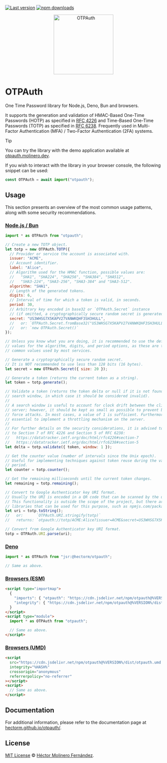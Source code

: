[![Last version](https://img.shields.io/github/v/tag/hectorm/otpauth?label=version)](https://github.com/hectorm/otpauth/tags)
[![npm downloads](https://img.shields.io/npm/dm/otpauth?label=npm%20downloads)](https://www.npmjs.com/package/otpauth)

<p align="center">
  <img alt="OTPAuth" src="./resources/logo/OTPAuth-Color-Reduced.svg" height="192" />
</p>

# OTPAuth

One Time Password library for Node.js, Deno, Bun and browsers.

It supports the generation and validation of
HMAC-Based One-Time Passwords (HOTP) as specified in [RFC 4226](https://datatracker.ietf.org/doc/html/rfc4226) and
Time-Based One-Time Passwords (TOTP) as specified in [RFC 6238](https://datatracker.ietf.org/doc/html/rfc6238).
Frequently used in Multi-Factor Authentication (MFA) / Two-Factor Authentication (2FA) systems.

> [!TIP]
> You can try the library with the demo application available at [otpauth.molinero.dev](https://otpauth.molinero.dev).
>
> If you wish to interact with the library in your browser console, the following snippet can be used:
>
> ```javascript
> const OTPAuth = await import("otpauth");
> ```

## Usage

This section presents an overview of the most common usage patterns, along with some security recommendations.

### [Node.js / Bun](https://www.npmjs.com/package/otpauth)

```javascript
import * as OTPAuth from "otpauth";

// Create a new TOTP object.
let totp = new OTPAuth.TOTP({
  // Provider or service the account is associated with.
  issuer: "ACME",
  // Account identifier.
  label: "Alice",
  // Algorithm used for the HMAC function, possible values are:
  //   "SHA1", "SHA224", "SHA256", "SHA384", "SHA512",
  //   "SHA3-224", "SHA3-256", "SHA3-384" and "SHA3-512".
  algorithm: "SHA1",
  // Length of the generated tokens.
  digits: 6,
  // Interval of time for which a token is valid, in seconds.
  period: 30,
  // Arbitrary key encoded in base32 or `OTPAuth.Secret` instance
  // (if omitted, a cryptographically secure random secret is generated).
  secret: "US3WHSG7X5KAPV27VANWKQHF3SH3HULL",
  //   or: `OTPAuth.Secret.fromBase32("US3WHSG7X5KAPV27VANWKQHF3SH3HULL")`
  //   or: `new OTPAuth.Secret()`
});

// Unless you know what you are doing, it is recommended to use the default
// values for the algorithm, digits, and period options, as these are the most
// common values used by most services.

// Generate a cryptographically secure random secret.
// It is NOT recommended to use less than 128 bits (16 bytes).
let secret = new OTPAuth.Secret({ size: 20 });

// Generate a token (returns the current token as a string).
let token = totp.generate();

// Validate a token (returns the token delta or null if it is not found in the
// search window, in which case it should be considered invalid).
//
// A search window is useful to account for clock drift between the client and
// server; however, it should be kept as small as possible to prevent brute
// force attacks. In most cases, a value of 1 is sufficient. Furthermore, it is
// essential to implement a throttling mechanism on the server.
//
// For further details on the security considerations, it is advised to refer
// to Section 7 of RFC 4226 and Section 5 of RFC 6238:
//   https://datatracker.ietf.org/doc/html/rfc4226#section-7
//   https://datatracker.ietf.org/doc/html/rfc6238#section-5
let delta = totp.validate({ token, window: 1 });

// Get the counter value (number of intervals since the Unix epoch).
// Useful for implementing techniques against token reuse during the validity
// period.
let counter = totp.counter();

// Get the remaining milliseconds until the current token changes.
let remaining = totp.remaining();

// Convert to Google Authenticator key URI format.
// Usually the URI is encoded in a QR code that can be scanned by the user.
// This functionality is outside the scope of the project, but there are many
// libraries that can be used for this purpose, such as npmjs.com/package/qr
let uri = totp.toString();
//   or:      `OTPAuth.URI.stringify(totp)`
//   returns: `otpauth://totp/ACME:Alice?issuer=ACME&secret=US3WHSG7X5KAPV27VANWKQHF3SH3HULL&algorithm=SHA1&digits=6&period=30`

// Convert from Google Authenticator key URI format.
totp = OTPAuth.URI.parse(uri);
```

### [Deno](https://jsr.io/@hectorm/otpauth)

```javascript
import * as OTPAuth from "jsr:@hectorm/otpauth";

// Same as above.
```

### [Browsers (ESM)](https://www.jsdelivr.com/package/npm/otpauth)

```html
<script type="importmap">
  {
    "imports": { "otpauth": "https://cdn.jsdelivr.net/npm/otpauth@%VERSION%/dist/otpauth.esm.min.js" },
    "integrity": { "https://cdn.jsdelivr.net/npm/otpauth@%VERSION%/dist/otpauth.esm.min.js": "%HASH%" }
  }
</script>
<script type="module">
  import * as OTPAuth from "otpauth";

  // Same as above.
</script>
```

### [Browsers (UMD)](https://www.jsdelivr.com/package/npm/otpauth)

```html
<script
  src="https://cdn.jsdelivr.net/npm/otpauth@%VERSION%/dist/otpauth.umd.min.js"
  integrity="%HASH%"
  crossorigin="anonymous"
  referrerpolicy="no-referrer"
></script>
<script>
  // Same as above.
</script>
```

## Documentation

For additional information, please refer to the documentation page at [hectorm.github.io/otpauth/](https://hectorm.github.io/otpauth/).

## License

[MIT License](https://github.com/hectorm/otpauth/blob/master/LICENSE.md)
© [Héctor Molinero Fernández](https://hector.molinero.dev/).
